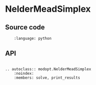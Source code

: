 # NelderMeadSimplex

## Source code

```{literalinclude} ../../../modopt/core/optimization_algorithms/nelder_mead_simplex.py
    :language: python 
```

## API

```{eval-rst}

.. autoclass:: modopt.NelderMeadSimplex
    :noindex:
    :members: solve, print_results
```
